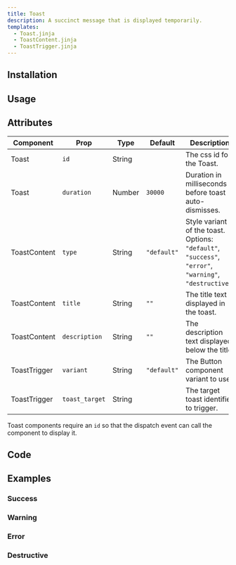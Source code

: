 ```yaml
---
title: Toast
description: A succinct message that is displayed temporarily.
templates:
  - Toast.jinja
  - ToastContent.jinja
  - ToastTrigger.jinja
---
```


<TabPreview component="Toast" template="examples/toast.html"/>

<Prose>

## Installation

</Prose>

<Installation name="Toast" component="toast"/>

<Prose>

## Usage

</Prose>

<IncludeFile dir="docs/templates" file_name="examples/toast.html"/>

<Prose>

## Attributes

| Component    | Prop           | Type   | Default     | Description                                                                                             |
|--------------|----------------|--------|-------------|---------------------------------------------------------------------------------------------------------|
| Toast        | `id`           | String |             | The css id for the Toast.                                                                               |
| Toast        | `duration`     | Number | `30000`     | Duration in milliseconds before toast auto-dismisses.                                                   |
| ToastContent | `type`         | String | `"default"` | Style variant of the toast. Options: `"default"`, `"success"`, `"error"`, `"warning"`, `"destructive"`. |
| ToastContent | `title`        | String | `""`        | The title text displayed in the toast.                                                                  |
| ToastContent | `description`  | String | `""`        | The description text displayed below the title.                                                         |
| ToastTrigger | `variant`      | String | `"default"` | The Button component variant to use.                                                                    |
| ToastTrigger | `toast_target` | String |             | The target toast identifier to trigger.                                                                 |

Toast components require an `id` so that the dispatch event can call the component to display it. 

## Code
</Prose>

<IncludeComponents dir="toast" :components="{{ metadata.templates }}" />

<Prose>

## Examples
</Prose>

<Prose>

### Success

</Prose>
<TabPreview component="Success" template="examples/toast_success.html"/>

<Prose>

### Warning

</Prose>
<TabPreview component="Warning" template="examples/toast_warning.html"/>

<Prose>

### Error

</Prose>
<TabPreview component="Error" template="examples/toast_error.html"/>

<Prose>

### Destructive

</Prose>
<TabPreview component="Destructive" template="examples/toast_destructive.html"/>
